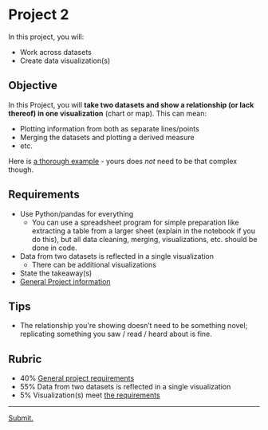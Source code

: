# Project 2

In this project, you will:

- Work across datasets
- Create data visualization(s)

## Objective

In this Project, you will **take two datasets and show a relationship (or lack thereof) in one visualization** (chart or map). This can mean:

- Plotting information from both as separate lines/points
- Merging the datasets and plotting a derived measure
- etc.

Here is [a thorough example](https://python-public-policy.afeld.me/en/columbia/final_project/universities.html) - yours does _not_ need to be that complex though.

## Requirements

- Use Python/pandas for everything
  - You can use a spreadsheet program for simple preparation like extracting a table from a larger sheet (explain in the notebook if you do this), but all data cleaning, merging, visualizations, etc. should be done in code.
- Data from two datasets is reflected in a single visualization
  - There can be additional visualizations
- State the takeaway(s)
- [General Project information](notebooks.md#projects)

## Tips

- The relationship you're showing doesn’t need to be something novel; replicating something you saw / read / heard about is fine.

## Rubric

- 40% [General project requirements](notebooks.md#projects)
- 55% Data from two datasets is reflected in a single visualization
- 5% Visualization(s) meet [the requirements](notebooks.md#visualizations)

---

[Submit.](notebooks.md#submission)
